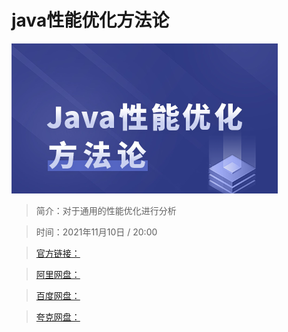 # java性能优化方法论

![img](../../assets/Cgp9HWGKcE2Aao0ZAADCSa5fsQA030.png)

> 简介：对于通用的性能优化进行分析

> 时间：2021年11月10日 / 20:00

> [官方链接：]()

> [阿里网盘：]()

> [百度网盘：]()

> [夸克网盘：]()
